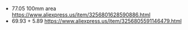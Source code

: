 - 77.05 100mm area https://www.aliexpress.us/item/3256801628590886.html
- 69.93 + 5.89 https://www.aliexpress.us/item/3256805591146479.html
